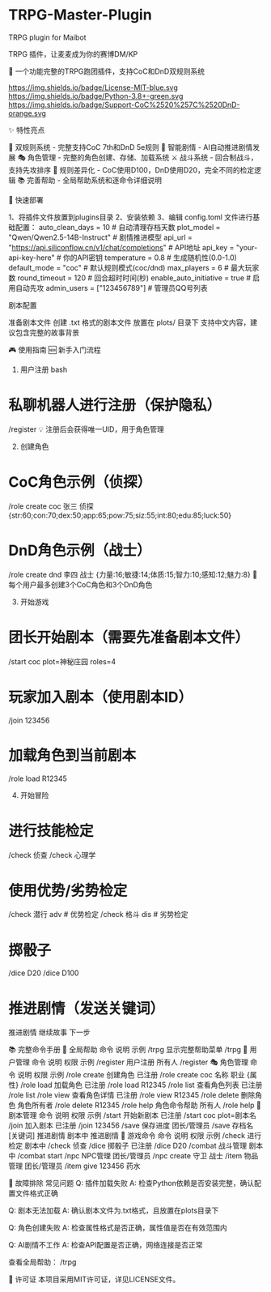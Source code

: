 # TRPG-Master-Plugin
TRPG plugin for Maibot

TRPG 插件，让麦麦成为你的赛博DM/KP

🎲 一个功能完整的TRPG跑团插件，支持CoC和DnD双规则系统

https://img.shields.io/badge/License-MIT-blue.svg
https://img.shields.io/badge/Python-3.8+-green.svg
https://img.shields.io/badge/Support-CoC%2520%257C%2520DnD-orange.svg

✨ 特性亮点

🎯 双规则系统 - 完整支持CoC 7th和DnD 5e规则
🤖 智能剧情 - AI自动推进剧情发展
🎭 角色管理 - 完整的角色创建、存储、加载系统
⚔️ 战斗系统 - 回合制战斗，支持先攻排序
🎲 规则差异化 - CoC使用D100，DnD使用D20，完全不同的检定逻辑
📚 完善帮助 - 全局帮助系统和逐命令详细说明

🚀 快速部署

1、将插件文件放置到plugins目录
2、安装依赖
3、编辑 config.toml 文件进行基础配置：
auto_clean_days = 10              # 自动清理存档天数
plot_model = "Qwen/Qwen2.5-14B-Instruct"  # 剧情推进模型
api_url = "https://api.siliconflow.cn/v1/chat/completions"  # API地址
api_key = "your-api-key-here"     # 你的API密钥
temperature = 0.8                 # 生成随机性(0.0-1.0)
default_mode = "coc"              # 默认规则模式(coc/dnd)
max_players = 6                   # 最大玩家数
round_timeout = 120               # 回合超时时间(秒)
enable_auto_initiative = true     # 启用自动先攻
admin_users = ["123456789"]       # 管理员QQ号列表

剧本配置

准备剧本文件
创建 .txt 格式的剧本文件
放置在 plots/ 目录下
支持中文内容，建议包含完整的故事背景

🎮 使用指南
🆕 新手入门流程

1. 用户注册
bash
# 私聊机器人进行注册（保护隐私）
/register
💡 注册后会获得唯一UID，用于角色管理

2. 创建角色

# CoC角色示例（侦探）
/role create coc 张三 侦探 {str:60;con:70;dex:50;app:65;pow:75;siz:55;int:80;edu:85;luck:50}
# DnD角色示例（战士）  
/role create dnd 李四 战士 {力量:16;敏捷:14;体质:15;智力:10;感知:12;魅力:8}
📝 每个用户最多创建3个CoC角色和3个DnD角色

3. 开始游戏

# 团长开始剧本（需要先准备剧本文件）
/start coc plot=神秘庄园 roles=4
# 玩家加入剧本（使用剧本ID）
/join 123456
# 加载角色到当前剧本
/role load R12345

4. 开始冒险

# 进行技能检定
/check 侦查
/check 心理学
# 使用优势/劣势检定
/check 潜行 adv    # 优势检定
/check 格斗 dis    # 劣势检定
# 掷骰子
/dice D20
/dice D100
# 推进剧情（发送关键词）
推进剧情
继续故事
下一步

📚 完整命令手册
🎯 全局帮助
命令	说明	示例
/trpg	显示完整帮助菜单	/trpg
👤 用户管理
命令	说明	权限	示例
/register	用户注册	所有人	/register
🎭 角色管理
命令	说明	权限	示例
/role create	创建角色	已注册	/role create coc 名称 职业 {属性}
/role load	加载角色	已注册	/role load R12345
/role list	查看角色列表	已注册	/role list
/role view	查看角色详情	已注册	/role view R12345
/role delete	删除角色	角色所有者	/role delete R12345
/role help	角色命令帮助	所有人	/role help
📖 剧本管理
命令	说明	权限	示例
/start	开始新剧本	已注册	/start coc plot=剧本名
/join	加入剧本	已注册	/join 123456
/save	保存进度	团长/管理员	/save 存档名
[关键词]	推进剧情	剧本中	推进剧情
🎲 游戏命令
命令	说明	权限	示例
/check	进行检定	剧本中	/check 侦查
/dice	掷骰子	已注册	/dice D20
/combat	战斗管理	剧本中	/combat start
/npc	NPC管理	团长/管理员	/npc create 守卫 战士
/item	物品管理	团长/管理员	/item give 123456 药水

🐛 故障排除
常见问题
Q: 插件加载失败
A: 检查Python依赖是否安装完整，确认配置文件格式正确

Q: 剧本无法加载
A: 确认剧本文件为.txt格式，且放置在plots目录下

Q: 角色创建失败
A: 检查属性格式是否正确，属性值是否在有效范围内

Q: AI剧情不工作
A: 检查API配置是否正确，网络连接是否正常

查看全局帮助：
/trpg

📄 许可证
本项目采用MIT许可证，详见LICENSE文件。

